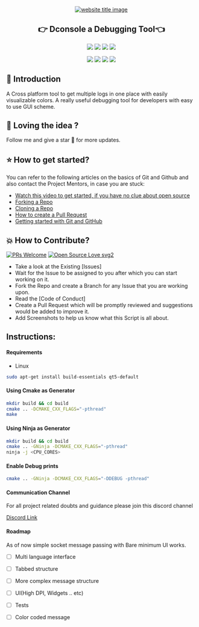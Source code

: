 ﻿﻿<p align="center">
  <a href="#"><img src="https://capsule-render.vercel.app/api?type=rect&color=009ACD&height=100&section=header&text=DConsole&fontSize=60%&fontColor=ffffff" alt="website title image"></a>
  <h2 align="center">👉 Dconsole a Debugging Tool👈</h2>
</p>


<p align="center">
<img src="https://img.shields.io/badge/language-Linux-blue?style=for-the-badge">
<img src="https://img.shields.io/badge/language-C++-blue?style=for-the-badge">
<img src="https://img.shields.io/badge/language-CMake-blue?style=for-the-badge">
<img src="https://img.shields.io/badge/language-C-blue?style=for-the-badge">  
 </p>
 
 <p align="center">
<img src="https://img.shields.io/github/stars/RAJAGOPALAN-GANGADHARAN/DConsole?style=for-the-badge" >
<img src="https://img.shields.io/github/forks/RAJAGOPALAN-GANGADHARAN/DConsole?style=for-the-badge" >  
<img src="https://img.shields.io/github/issues-raw/RAJAGOPALAN-GANGADHARAN/DConsole?style=for-the-badge" >
<img src="https://img.shields.io/github/issues-pr-closed-raw/RAJAGOPALAN-GANGADHARAN/DConsole?style=for-the-badge" >
</p>

## 📌 Introduction

A Cross platform tool to get multiple logs in one place with easily visualizable colors.
A really useful debugging tool for developers with easy to use GUI scheme.

## 🧡 Loving the idea ?

Follow me and give a star 🌟 for more updates.

## ⭐ How to get started?

You can refer to the following articles on the basics of Git and Github and also contact the Project Mentors, in case you are stuck:

- [Watch this video to get started, if you have no clue about open source](https://youtu.be/SL5KKdmvJ1U)
- [Forking a Repo](https://help.github.com/en/github/getting-started-with-github/fork-a-repo)
- [Cloning a Repo](https://help.github.com/en/desktop/contributing-to-projects/creating-a-pull-request)
- [How to create a Pull Request](https://opensource.com/article/19/7/create-pull-request-github)
- [Getting started with Git and GitHub](https://towardsdatascience.com/getting-started-with-git-and-github-6fcd0f2d4ac6)

## 💥 How to Contribute?

[![PRs Welcome](https://img.shields.io/badge/PRs-welcome-brightgreen.svg?style=flat-square)](http://makeapullrequest.com)
[![Open Source Love svg2](https://badges.frapsoft.com/os/v2/open-source.svg?v=103)](https://github.com/ellerbrock/open-source-badges/)

- Take a look at the Existing [Issues]
- Wait for the Issue to be assigned to you after which you can start working on it.
- Fork the Repo and create a Branch for any Issue that you are working upon.
- Read the [Code of Conduct]
- Create a Pull Request which will be promptly reviewed and suggestions would be added to improve it.
- Add Screenshots to help us know what this Script is all about.

## Instructions:

#### Requirements

+ Linux

```sh
sudo apt-get install build-essentials qt5-default
```

#### Using Cmake as Generator
```sh
mkdir build && cd build
cmake .. -DCMAKE_CXX_FLAGS="-pthread"
make
```

#### Using Ninja as Generator
```sh
mkdir build && cd build
cmake .. -GNinja -DCMAKE_CXX_FLAGS="-pthread"
ninja -j <CPU_CORES>
```

#### Enable Debug prints
```sh
cmake .. -GNinja -DCMAKE_CXX_FLAGS="-DDEBUG -pthread"
```

#### Communication Channel

For all project related doubts and guidance please join this discord channel

[Discord Link](https://discord.gg/rbpcqxuYzU)


#### Roadmap

As of now simple socket message passing with Bare minimum UI works.

- [ ] Multi language interface

- [ ] Tabbed structure

- [ ] More complex message structure

- [ ] UI(High DPI, Widgets .. etc)

- [ ] Tests

- [ ] Color coded message
